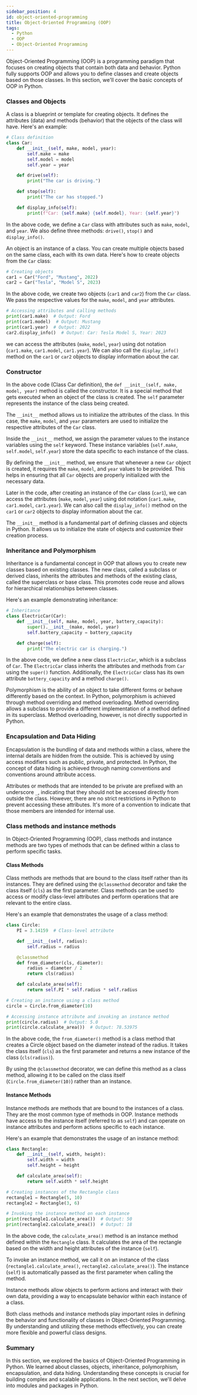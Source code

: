```yaml
---
sidebar_position: 4
id: object-oriented-programming
title: Object-Oriented Programming (OOP)
tags:
  - Python
  - OOP
  - Object-Oriented Programming
---
```


Object-Oriented Programming (OOP) is a programming paradigm that focuses on creating objects that contain both data and behavior. Python fully supports OOP and allows you to define classes and create objects based on those classes. In this section, we'll cover the basic concepts of OOP in Python.

### Classes and Objects

A class is a blueprint or template for creating objects. It defines the attributes (data) and methods (behavior) that the objects of the class will have. Here's an example:

```python
# Class definition
class Car:
    def __init__(self, make, model, year):
        self.make = make
        self.model = model
        self.year = year

    def drive(self):
        print("The car is driving.")

    def stop(self):
        print("The car has stopped.")

    def display_info(self):
        print(f"Car: {self.make} {self.model}, Year: {self.year}")
```

In the above code, we define a `Car` class with attributes such as `make`, `model`, and `year`. We also define three methods: `drive()`, `stop()` and `display_info()`.

An object is an instance of a class. You can create multiple objects based on the same class, each with its own data. Here's how to create objects from the `Car` class:

```python
# Creating objects
car1 = Car("Ford", "Mustang", 2022)
car2 = Car("Tesla", "Model S", 2023)
```

In the above code, we create two objects (`car1` and `car2`) from the `Car` class. We pass the respective values for the `make`, `model`, and `year` attributes.

```python
# Accessing attributes and calling methods
print(car1.make)  # Output: Ford
print(car1.model)  # Output: Mustang
print(car1.year)  # Output: 2022
car2.display_info()  # Output: Car: Tesla Model S, Year: 2023
```
 we can access the attributes (`make`, `model`, `year`) using dot notation (`car1.make`, `car1.model`, `car1.year`). We can also call the `display_info()` method on the `car1` or `car2` objects to display information about the car.

### Constructor

In the above code (Class Car definition), the `def __init__(self, make, model, year)` method is called the constructor. It is a special method that gets executed when an object of the class is created. The `self` parameter represents the instance of the class being created.

The `__init__` method allows us to initialize the attributes of the class. In this case, the `make`, `model`, and `year` parameters are used to initialize the respective attributes of the `Car` class.

Inside the `__init__` method, we assign the parameter values to the instance variables using the `self` keyword. These instance variables (`self.make`, `self.model`, `self.year`) store the data specific to each instance of the class.

By defining the `__init__` method, we ensure that whenever a new `Car` object is created, it requires the `make`, `model`, and `year` values to be provided. This helps in ensuring that all `Car` objects are properly initialized with the necessary data.

Later in the code, after creating an instance of the `Car` class (`car1`), we can access the attributes (`make`, `model`, `year`) using dot notation (`car1.make`, `car1.model`, `car1.year`). We can also call the `display_info()` method on the `car1` or `car2` objects to display information about the car.

The `__init__` method is a fundamental part of defining classes and objects in Python. It allows us to initialize the state of objects and customize their creation process.

### Inheritance and Polymorphism

Inheritance is a fundamental concept in OOP that allows you to create new classes based on existing classes. The new class, called a subclass or derived class, inherits the attributes and methods of the existing class, called the superclass or base class. This promotes code reuse and allows for hierarchical relationships between classes.

Here's an example demonstrating inheritance:

```python
# Inheritance
class ElectricCar(Car):
    def __init__(self, make, model, year, battery_capacity):
        super().__init__(make, model, year)
        self.battery_capacity = battery_capacity

    def charge(self):
        print("The electric car is charging.")
```

In the above code, we define a new class `ElectricCar`, which is a subclass of `Car`. The `ElectricCar` class inherits the attributes and methods from `Car` using the `super()` function. Additionally, the `ElectricCar` class has its own attribute `battery_capacity` and a method `charge()`.

Polymorphism is the ability of an object to take different forms or behave differently based on the context. In Python, polymorphism is achieved through method overriding and method overloading. Method overriding allows a subclass to provide a different implementation of a method defined in its superclass. Method overloading, however, is not directly supported in Python.

### Encapsulation and Data Hiding

Encapsulation is the bundling of data and methods within a class, where the internal details are hidden from the outside. This is achieved by using access modifiers such as public, private, and protected. In Python, the concept of data hiding is achieved through naming conventions and conventions around attribute access.

Attributes or methods that are intended to be private are prefixed with an underscore `_`, indicating that they should not be accessed directly from outside the class. However, there are no strict restrictions in Python to prevent accessing these attributes. It's more of a convention to indicate that those members are intended for internal use.

### Class methods and instance methods
In Object-Oriented Programming (OOP), class methods and instance methods are two types of methods that can be defined within a class to perform specific tasks. 

#### Class Methods

Class methods are methods that are bound to the class itself rather than its instances. They are defined using the `@classmethod` decorator and take the class itself (`cls`) as the first parameter. Class methods can be used to access or modify class-level attributes and perform operations that are relevant to the entire class.

Here's an example that demonstrates the usage of a class method:

```python
class Circle:
    PI = 3.14159  # Class-level attribute

    def __init__(self, radius):
        self.radius = radius

    @classmethod
    def from_diameter(cls, diameter):
        radius = diameter / 2
        return cls(radius)

    def calculate_area(self):
        return self.PI * self.radius * self.radius

# Creating an instance using a class method
circle = Circle.from_diameter(10)

# Accessing instance attribute and invoking an instance method
print(circle.radius)  # Output: 5.0
print(circle.calculate_area())  # Output: 78.53975
```

In the above code, the `from_diameter()` method is a class method that creates a Circle object based on the diameter instead of the radius. It takes the class itself (`cls`) as the first parameter and returns a new instance of the class (`cls(radius)`).

By using the `@classmethod` decorator, we can define this method as a class method, allowing it to be called on the class itself (`Circle.from_diameter(10)`) rather than an instance.

#### Instance Methods

Instance methods are methods that are bound to the instances of a class. They are the most common type of methods in OOP. Instance methods have access to the instance itself (referred to as `self`) and can operate on instance attributes and perform actions specific to each instance.

Here's an example that demonstrates the usage of an instance method:

```python
class Rectangle:
    def __init__(self, width, height):
        self.width = width
        self.height = height

    def calculate_area(self):
        return self.width * self.height

# Creating instances of the Rectangle class
rectangle1 = Rectangle(5, 10)
rectangle2 = Rectangle(3, 6)

# Invoking the instance method on each instance
print(rectangle1.calculate_area())  # Output: 50
print(rectangle2.calculate_area())  # Output: 18
```

In the above code, the `calculate_area()` method is an instance method defined within the `Rectangle` class. It calculates the area of the rectangle based on the width and height attributes of the instance (`self`).

To invoke an instance method, we call it on an instance of the class (`rectangle1.calculate_area()`, `rectangle2.calculate_area()`). The instance (`self`) is automatically passed as the first parameter when calling the method.

Instance methods allow objects to perform actions and interact with their own data, providing a way to encapsulate behavior within each instance of a class.

Both class methods and instance methods play important roles in defining the behavior and functionality of classes in Object-Oriented Programming. By understanding and utilizing these methods effectively, you can create more flexible and powerful class designs.


### Summary

In this section, we explored the basics of Object-Oriented Programming in Python. We learned about classes, objects, inheritance, polymorphism, encapsulation, and data hiding. Understanding these concepts is crucial for building complex and scalable applications. In the next section, we'll delve into modules and packages in Python.